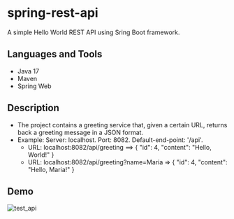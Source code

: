 # spring-rest-api
A simple Hello World REST API using Sring Boot framework.

## Languages and Tools
- Java 17
- Maven
- Spring Web

## Description
- The project contains a greeting service that, given a certain URL, returns back a greeting message in a JSON format.
- Example: 
  Server: localhost. Port: 8082. Default-end-point: '/api'.
  - URL: localhost:8082/api/greeting  ==> 
  {
    "id": 4,
    "content": "Hello, World!"
  }
  - URL: localhost:8082/api/greeting?name=Maria => 
   {
    "id": 4,
    "content": "Hello, Maria!"
  }
  
## Demo

![test_api](https://user-images.githubusercontent.com/82417779/221843962-9cb67b9e-9e79-4dcc-bb17-42c6f91c0143.gif)
